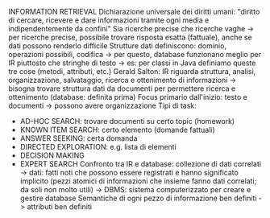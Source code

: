INFORMATION RETRIEVAL
Dichiarazione universale dei diritti umani: "diritto di cercare, ricevere e dare informazioni tramite ogni media e indipendentemente da confini"
Sia ricerche precise che ricerche vaghe -> per ricerche precise, possibile trovare risposta esatta (fattuale), anche se dati possono renderlo difficile
Strutture dati definiscono: dominio, operazioni possibili, codifica -> per questo, database funzionano meglio per IR piuttosto che stringhe di testo -> es: per classi in Java definiamo queste tre cose (metodi, attributi, etc.)
Gerald Salton: IR riguarda struttura, analisi, organizzazione, salvataggio, ricerca e ottenimento di informazioni -> bisogna trovare struttura dati da documenti per permettere ricerca e ottenimento (database: definita prima)
Focus primario dall'inizio: testo e documenti -> possono avere organizzazione
Tipi di task:
- AD-HOC SEARCH: trovare documenti su certo topic (homework)
- KNOWN ITEM SEARCH: certo elemento (domande fattuali)
- ANSWER SEEKING: certa domanda
- DIRECTED EXPLORATION: e.g. lista di elementi
- DECISION MAKING
- EXPERT SEARCH
Confronto tra IR e database: collezione di dati correlati -> dati: fatti noti che possono essere registrati e hanno significato implicito (pezzi atomici di informazioni che insieme fanno dati correlati; da soli non molto utili) -> DBMS: sistema computerizzato per creare e gestire database
Semantiche di ogni pezzo di informazione ben definiti -> attributi ben definiti